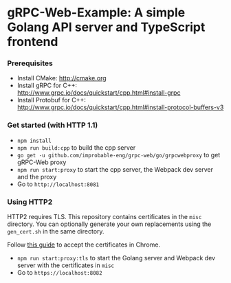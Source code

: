 # gRPC-Web-Example: A simple Golang API server and TypeScript frontend

### Prerequisites

* Install CMake: http://cmake.org
* Install gRPC for C++: http://www.grpc.io/docs/quickstart/cpp.html#install-grpc
* Install Protobuf for C++: http://www.grpc.io/docs/quickstart/cpp.html#install-protocol-buffers-v3

### Get started (with HTTP 1.1)

* `npm install`
* `npm run build:cpp` to build the cpp server
* `go get -u github.com/improbable-eng/grpc-web/go/grpcwebproxy` to get gRPC-Web proxy
* `npm run start:proxy` to start the cpp server, the Webpack dev server and the proxy
* Go to `http://localhost:8081`


### Using HTTP2

HTTP2 requires TLS. This repository contains certificates in the `misc` directory. You can optionally generate your own replacements using the `gen_cert.sh` in the same directory.

Follow [this guide](http://stackoverflow.com/questions/7580508/getting-chrome-to-accept-self-signed-localhost-certificate) to accept the certificates in Chrome.

* `npm run start:proxy:tls` to start the Golang server and Webpack dev server with the certificates in `misc`
* Go to `https://localhost:8082`
